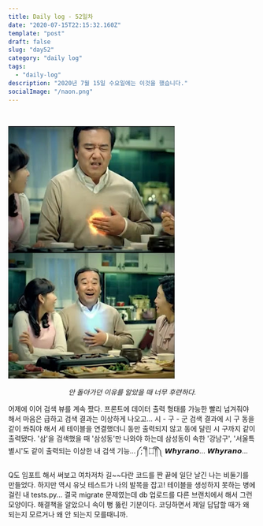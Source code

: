 ```yaml
---
title: Daily log - 52일차
date: "2020-07-15T22:15:32.160Z"
template: "post"
draft: false
slug: "day52"
category: "daily log"
tags:
  - "daily-log"
description: "2020년 7월 15일 수요일에는 이것을 했습니다."
socialImage: "/naon.png"
---
```


<br>

![day52](/media/200715-day52.jpg)
*<center>안 돌아가던 이유를 알았을 때 너무 후련하다.</center>*

어제에 이어 검색 뷰를 계속 짰다. 프론트에 데이터 출력 형태를 가능한 빨리 넘겨줘야 해서 마음은 급하고 검색 결과는 이상하게 나오고... 시 - 구 - 군 검색 결과에 시 구 동을 같이 쏴줘야 해서 세 테이블을 연결했더니 동만 출력되지 않고 동에 달린 시 구까지 같이 출력됐다. '삼'을 검색했을 때 '삼성동'만 나와야 하는데 삼성동이 속한 '강남구', '서울특별시'도 같이 출력되는 이상한 내 검색 기능...༼;´༎ຶ ۝ ༎ຶ༽ 𝙒𝙝𝙮𝙧𝙖𝙣𝙤... 𝙒𝙝𝙮𝙧𝙖𝙣𝙤...

Q도 임포트 해서 써보고 여차저차 길~~다란 코드를 짠 끝에 일단 날긴 나는 비둘기를 만들었다. 하지만 역시 유닛 테스트가 나의 발목을 잡고! 테이블을 생성하지 못하는 병에 걸린 내 tests.py... 결국 migrate 문제였는데 db 업로드를 다른 브랜치에서 해서 그런 모양이다. 해결책을 알았으니 속이 뻥 뚫린 기분이다. 코딩하면서 제일 답답할 때가 왜 되는지 모르거나 왜 안 되는지 모를때니까.